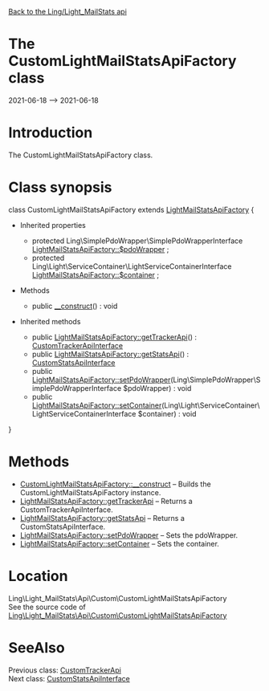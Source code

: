 [Back to the Ling/Light_MailStats api](https://github.com/lingtalfi/Light_MailStats/blob/master/doc/api/Ling/Light_MailStats.md)



The CustomLightMailStatsApiFactory class
================
2021-06-18 --> 2021-06-18






Introduction
============

The CustomLightMailStatsApiFactory class.



Class synopsis
==============


class <span class="pl-k">CustomLightMailStatsApiFactory</span> extends [LightMailStatsApiFactory](https://github.com/lingtalfi/Light_MailStats/blob/master/doc/api/Ling/Light_MailStats/Api/Generated/LightMailStatsApiFactory.md)  {

- Inherited properties
    - protected Ling\SimplePdoWrapper\SimplePdoWrapperInterface [LightMailStatsApiFactory::$pdoWrapper](#property-pdoWrapper) ;
    - protected Ling\Light\ServiceContainer\LightServiceContainerInterface [LightMailStatsApiFactory::$container](#property-container) ;

- Methods
    - public [__construct](https://github.com/lingtalfi/Light_MailStats/blob/master/doc/api/Ling/Light_MailStats/Api/Custom/CustomLightMailStatsApiFactory/__construct.md)() : void

- Inherited methods
    - public [LightMailStatsApiFactory::getTrackerApi](https://github.com/lingtalfi/Light_MailStats/blob/master/doc/api/Ling/Light_MailStats/Api/Generated/LightMailStatsApiFactory/getTrackerApi.md)() : [CustomTrackerApiInterface](https://github.com/lingtalfi/Light_MailStats/blob/master/doc/api/Ling/Light_MailStats/Api/Custom/Interfaces/CustomTrackerApiInterface.md)
    - public [LightMailStatsApiFactory::getStatsApi](https://github.com/lingtalfi/Light_MailStats/blob/master/doc/api/Ling/Light_MailStats/Api/Generated/LightMailStatsApiFactory/getStatsApi.md)() : [CustomStatsApiInterface](https://github.com/lingtalfi/Light_MailStats/blob/master/doc/api/Ling/Light_MailStats/Api/Custom/Interfaces/CustomStatsApiInterface.md)
    - public [LightMailStatsApiFactory::setPdoWrapper](https://github.com/lingtalfi/Light_MailStats/blob/master/doc/api/Ling/Light_MailStats/Api/Generated/LightMailStatsApiFactory/setPdoWrapper.md)(Ling\SimplePdoWrapper\SimplePdoWrapperInterface $pdoWrapper) : void
    - public [LightMailStatsApiFactory::setContainer](https://github.com/lingtalfi/Light_MailStats/blob/master/doc/api/Ling/Light_MailStats/Api/Generated/LightMailStatsApiFactory/setContainer.md)(Ling\Light\ServiceContainer\LightServiceContainerInterface $container) : void

}






Methods
==============

- [CustomLightMailStatsApiFactory::__construct](https://github.com/lingtalfi/Light_MailStats/blob/master/doc/api/Ling/Light_MailStats/Api/Custom/CustomLightMailStatsApiFactory/__construct.md) &ndash; Builds the CustomLightMailStatsApiFactory instance.
- [LightMailStatsApiFactory::getTrackerApi](https://github.com/lingtalfi/Light_MailStats/blob/master/doc/api/Ling/Light_MailStats/Api/Generated/LightMailStatsApiFactory/getTrackerApi.md) &ndash; Returns a CustomTrackerApiInterface.
- [LightMailStatsApiFactory::getStatsApi](https://github.com/lingtalfi/Light_MailStats/blob/master/doc/api/Ling/Light_MailStats/Api/Generated/LightMailStatsApiFactory/getStatsApi.md) &ndash; Returns a CustomStatsApiInterface.
- [LightMailStatsApiFactory::setPdoWrapper](https://github.com/lingtalfi/Light_MailStats/blob/master/doc/api/Ling/Light_MailStats/Api/Generated/LightMailStatsApiFactory/setPdoWrapper.md) &ndash; Sets the pdoWrapper.
- [LightMailStatsApiFactory::setContainer](https://github.com/lingtalfi/Light_MailStats/blob/master/doc/api/Ling/Light_MailStats/Api/Generated/LightMailStatsApiFactory/setContainer.md) &ndash; Sets the container.





Location
=============
Ling\Light_MailStats\Api\Custom\CustomLightMailStatsApiFactory<br>
See the source code of [Ling\Light_MailStats\Api\Custom\CustomLightMailStatsApiFactory](https://github.com/lingtalfi/Light_MailStats/blob/master/Api/Custom/CustomLightMailStatsApiFactory.php)



SeeAlso
==============
Previous class: [CustomTrackerApi](https://github.com/lingtalfi/Light_MailStats/blob/master/doc/api/Ling/Light_MailStats/Api/Custom/Classes/CustomTrackerApi.md)<br>Next class: [CustomStatsApiInterface](https://github.com/lingtalfi/Light_MailStats/blob/master/doc/api/Ling/Light_MailStats/Api/Custom/Interfaces/CustomStatsApiInterface.md)<br>
